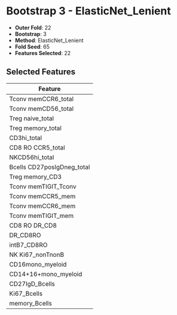 # Bootstrap 3 - ElasticNet_Lenient

- **Outer Fold**: 22
- **Bootstrap**: 3
- **Method**: ElasticNet_Lenient
- **Fold Seed**: 65
- **Features Selected**: 22

## Selected Features

| Feature |
|---------|
| Tconv memCCR6_total |
| Tconv memCD56_total |
| Treg naive_total |
| Treg memory_total |
| CD3hi_total |
| CD8 RO CCR5_total |
| NKCD56hi_total |
| Bcells CD27posIgDneg_total |
| Treg memory_CD3 |
| Tconv memTIGIT_Tconv |
| Tconv memCCR5_mem |
| Tconv memCCR6_mem |
| Tconv memTIGIT_mem |
| CD8 RO DR_CD8 |
| DR_CD8RO |
| intB7_CD8RO |
| NK Ki67_nonTnonB |
| CD16mono_myeloid |
| CD14+16+mono_myeloid |
| CD27IgD_Bcells |
| Ki67_Bcells |
| memory_Bcells |
